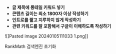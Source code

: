- **글 제목에 롱테일 키워드 넣기**
- **콘텐츠 길이는 최소 1800자 이상 작성하기**
- **인트로를 짧고 지루하지 않게 작성하기**
- **관련 키워드를 잘 포함해서 구글이 이해하도록 작성하기**

![[Pasted image 20240105111033 1.png]]



RankMath 검색엔진 초기화
